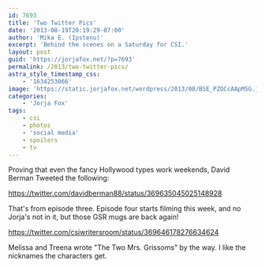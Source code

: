 ```yaml
---
id: 7693
title: 'Two Twitter Pics'
date: '2013-08-19T20:19:29-07:00'
author: 'Mika E. (Ipstenu)'
excerpt: 'Behind the scenes on a Saturday for CSI.'
layout: post
guid: 'https://jorjafox.net/?p=7693'
permalink: /2013/two-twitter-pics/
astra_style_timestamp_css:
    - '1634253066'
image: 'https://static.jorjafox.net/wordpress/2013/08/BSE_PZOCcAApMSG.jpeg'
categories:
    - 'Jorja Fox'
tags:
    - csi
    - photos
    - 'social media'
    - spoilers
    - tv
---
```


Proving that even the fancy Hollywood types work weekends, David Berman Tweeted the following:

https://twitter.com/davidberman88/status/369635045025148928

That's from episode three. Episode four starts filming this week, and no Jorja's not in it, but those GSR mugs are back again!

https://twitter.com/csiwritersroom/status/369646178276634624

Melissa and Treena wrote "The Two Mrs. Grissoms" by the way. I like the nicknames the characters get.
